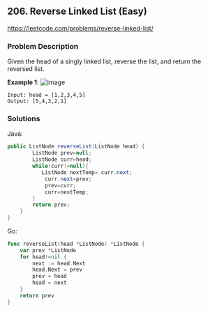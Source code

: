 ## 206. Reverse Linked List (Easy)
https://leetcode.com/problems/reverse-linked-list/

### Problem Description

Given the head of a singly linked list, reverse the list, and return the reversed list.

**Example 1**:
![image](https://user-images.githubusercontent.com/69235232/121979543-f3a2a380-cdbc-11eb-860e-4795c676f8c7.png)


```
Input: head = [1,2,3,4,5]
Output: [5,4,3,2,1]

```
### Solutions

Java:

```java
public ListNode reverseList(ListNode head) {
        ListNode prev=null;
        ListNode curr=head;
        while(curr!=null){
           ListNode nextTemp= curr.next;
            curr.next=prev;
            prev=curr;
            curr=nextTemp;
        }
        return prev;        
    }
}
```

Go:
```go
func reverseList(head *ListNode) *ListNode {
    var prev *ListNode
    for head!=nil {
        next := head.Next
        head.Next = prev
        prev = head
        head = next
    }
    return prev
}
```
